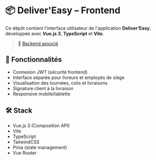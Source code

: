 # 📦 Deliver'Easy – Frontend

Ce dépôt contient l'interface utilisateur de l'application **Deliver'Easy**, développée avec **Vue.js 3**, **TypeScript** et **Vite**.

> 🔗 [Backend associé](https://github.com/jeanauryel/deliver-easy-backend)

## 🎯 Fonctionnalités
- Connexion JWT (sécurité frontend)
- Interface séparée pour livreurs et employés de siège
- Visualisation des tournées, colis et livraisons
- Signature client à la livraison
- Responsive mobile/tablette

## 🛠️ Stack
- Vue.js 3 (Composition API)
- Vite
- TypeScript
- TailwindCSS
- Pinia (state management)
- Vue Router
